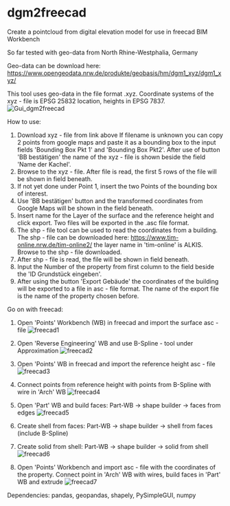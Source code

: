 # dgm2freecad
Create a pointcloud from digital elevation model for use in freecad BIM Workbench

So far tested with geo-data from North Rhine-Westphalia, Germany

Geo-data can be download here:
https://www.opengeodata.nrw.de/produkte/geobasis/hm/dgm1_xyz/dgm1_xyz/

This tool uses geo-data in the file format .xyz.
Coordinate systems of the xyz - file is EPSG 25832 location, heights in EPSG 7837.
![Gui_dgm2freecad](https://user-images.githubusercontent.com/18013240/170783270-cd5eca67-8b5c-4f21-8909-0809d6774b33.png)



How to use:
1. Download xyz - file from link above
   If filename is unknown you can copy 2 points from google maps and paste it as a bounding box to the input fields 'Bounding Box Pkt 1'
   and 'Bounding Box Pkt2'. After use of button 'BB bestätigen' the name of the xyz - file is shown beside the field 'Name der Kachel'.
2. Browse to the xyz - file. After file is read, the first 5 rows of the file will be shown in field beneath.
3. If not yet done under Point 1, insert the two Points of the bounding box of interest.
4. Use 'BB bestätigen' button and the transformed coordinates from Google Maps will be shown in the field beneath.
5. Insert name for the Layer of the surface and the reference height and click export. Two files will be exported in the .asc file format.
6. The shp - file tool can be used to read the coordinates from a building. The shp - file can be downloaded here:
   https://www.tim-online.nrw.de/tim-online2/ the layer name in 'tim-online' is ALKIS. Browse to the shp - file downloaded.
7. After shp - file is read, the  file will be shown in field beneath.
8. Input the Number of the property from first column to the field beside the 'ID Grundstück eingeben'.
9. After using the button 'Export Gebäude' the coordinates of the building will be exported to a file in asc - file format.
   The name of the export file is the name of the property chosen before.


Go on with freecad:
1. Open 'Points' Workbench (WB) in freecad and import the surface asc - file 
![freecad1](https://user-images.githubusercontent.com/18013240/170785617-fb1c9f5f-3245-4a42-b389-5ad099caf9c5.png)

3. Open 'Reverse Engineering' WB and use B-Spline - tool under Approximation
![freecad2](https://user-images.githubusercontent.com/18013240/170785865-e272f6aa-8bf9-40a8-a0ce-92fb4747d1fa.png)

5. Open 'Points' WB in freecad and import the reference height asc - file
![freecad3](https://user-images.githubusercontent.com/18013240/170786171-df005d82-6cc9-458c-8b9d-baa030f746af.png)

6. Connect points from reference height with points from B-Spline with wire in 'Arch' WB
![freecad4](https://user-images.githubusercontent.com/18013240/170786438-295f6f5d-42de-4f6a-b221-998bc2535846.png)

7. Open 'Part' WB and build faces: Part-WB -> shape builder -> faces from edges
![freecad5](https://user-images.githubusercontent.com/18013240/170786896-3a2c89d4-714d-4733-b4d8-96d455eb96fa.png)

8. Create shell from faces: Part-WB -> shape builder -> shell from faces (include B-Spline)
9. Create solid from shell: Part-WB -> shape builder -> solid from shell 
![freecad6](https://user-images.githubusercontent.com/18013240/170787638-7da91d1a-633c-4f14-b224-de92f9fd5ed5.png)
10. Open 'Points' Workbench and import asc - file with the coordinates of the property. 
    Connect point in  'Arch' WB with wires, build faces in 'Part' WB and extrude
![freecad7](https://user-images.githubusercontent.com/18013240/170788869-c39df375-b4de-45e8-95c0-f5b0a928366f.png)


Dependencies:
pandas, geopandas, shapely, PySimpleGUI, numpy


